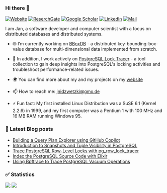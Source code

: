 ### Hi there 👋

[![Website](https://img.shields.io/badge/Website-jnidzwetzki.github.io-green?style=flat-square)](http://jnidzwetzki.github.io)
[![ReserchGate](https://img.shields.io/badge/-ResearchGate-gray?style=flat-square&logo=ResearchGate)](https://www.researchgate.net/profile/Jan-Nidzwetzki)
[![Google Scholar](https://img.shields.io/badge/Google%20Scholar-gray?style=flat-square&logo=googlescholar&logoColor=white)](https://scholar.google.com/citations?user=8u8bUJYAAAAJ)
[![LinkedIn](https://img.shields.io/badge/-Linkedin-blue?style=flat-square&logo=linkedin)](https://www.linkedin.com/in/jnidzwetzki/)
[![Mail](https://img.shields.io/badge/-Email-red?style=flat-square&logo=gmail&logoColor=white)](mailto:jnidzwetzki@gmx.de)



I am Jan, a software developer and computer scientist with a focus on distributed databases and distributed systems. 

- ⛁ I’m currently working on [BBoxDB](https://bboxdb.org) - a distributed key-bounding-box-value database for multi-dimensional data implemented from scratch. 

- 🔭 In addition, I work actively on [PostgreSQL Lock Tracer](https://github.com/jnidzwetzki/pg-lock-tracer/) - a tool collection to gain deep insights into PostgreSQL's locking activities and troubleshoot performance-related issues.

- 🌍 You can find more about my and my projects on my [website](https://jnidzwetzki.github.io/about/)

- 📫 How to reach me: [jnidzwetzki@gmx.de](mailto:jnidzwetzki@gmx.de)

- ⚡ Fun fact: My first installed Linux Distribution was a SuSE 6.1 (Kernel 2.2.6) in 1999, and my first computer was a Pentium 1 with 100 MHz and 16 MB RAM running Windows 95.

### 📝 Latest Blog posts
<!-- BLOG-POST-LIST:START -->
- [Building a Query Plan Explorer using GitHub Copilot](https://jnidzwetzki.github.io/2025/05/18/building-a-query-plan-explorer.html)
- [Introduction to Snapshots and Tuple Visibility in PostgreSQL](https://jnidzwetzki.github.io/2024/04/03/postgres-and-snapshots.html)
- [Trace PostgreSQL Row-Level Locks with pg_row_lock_tracer](https://jnidzwetzki.github.io/2024/02/28/trace-postgresql-row-level-locks.html)
- [Index the PostgreSQL Source Code with Elixir](https://jnidzwetzki.github.io/2024/01/11/index-postgresql-source-code-with-elixir.html)
- [Using Bpftrace to Trace PostgreSQL Vacuum Operations](https://jnidzwetzki.github.io/2023/08/23/using-bpftrace-to-trace-postgresql.html)
<!-- BLOG-POST-LIST:END -->

### ✅ Statistics
![](http://github-profile-summary-cards.vercel.app/api/cards/stats?username=jnidzwetzki&theme=github) 
![](https://github-profile-summary-cards.vercel.app/api/cards/most-commit-language?username=jnidzwetzki&theme=github) 
